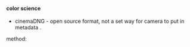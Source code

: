 #### color science  
* cinemaDNG - open source format, not a set way for camera to put in metadata .  

method:  
